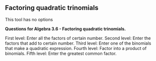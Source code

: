 ## Factoring quadratic trinomials
This tool has no options

**Questions for Algebra 3.6 - Factoring quadratic trinomials.**

First level: Enter all the factors of certain number.
Second level: Enter the factors that add to certain number.
Third level: Enter one of the binomials that make a quadratic expression.
Fourth level: Factor into a product of binomials.
Fifth level: Enter the greatest common factor.
